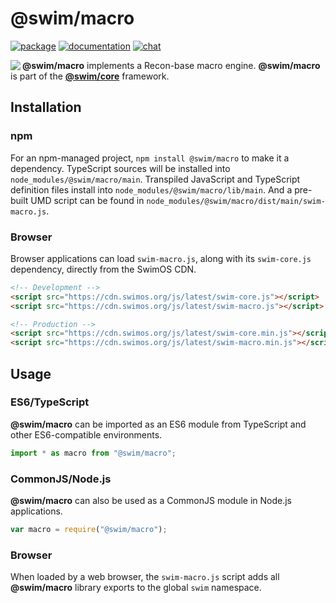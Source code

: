 # @swim/macro

[![package](https://img.shields.io/npm/v/@swim/macro.svg)](https://www.npmjs.com/package/@swim/macro)
[![documentation](https://img.shields.io/badge/doc-TypeDoc-blue.svg)](https://docs.swimos.org/js/latest/modules/_swim_macro.html)
[![chat](https://img.shields.io/badge/chat-Gitter-green.svg)](https://gitter.im/swimos/community)

<a href="https://www.swimos.org"><img src="https://docs.swimos.org/readme/marlin-blue.svg" align="left"></a>

**@swim/macro** implements a Recon-base macro engine.  **@swim/macro** is part
of the [**@swim/core**](https://github.com/swimos/swim/tree/master/swim-system-js/swim-core-js/@swim/core) framework.

## Installation

### npm

For an npm-managed project, `npm install @swim/macro` to
make it a dependency.  TypeScript sources will be installed into
`node_modules/@swim/macro/main`.  Transpiled JavaScript and TypeScript
definition files install into `node_modules/@swim/macro/lib/main`.
And a pre-built UMD script can be found in
`node_modules/@swim/macro/dist/main/swim-macro.js`.

### Browser

Browser applications can load `swim-macro.js`, along with its `swim-core.js`
dependency, directly from the SwimOS CDN.

```html
<!-- Development -->
<script src="https://cdn.swimos.org/js/latest/swim-core.js"></script>
<script src="https://cdn.swimos.org/js/latest/swim-macro.js"></script>

<!-- Production -->
<script src="https://cdn.swimos.org/js/latest/swim-core.min.js"></script>
<script src="https://cdn.swimos.org/js/latest/swim-macro.min.js"></script>
```

## Usage

### ES6/TypeScript

**@swim/macro** can be imported as an ES6 module from TypeScript and other
ES6-compatible environments.

```typescript
import * as macro from "@swim/macro";
```

### CommonJS/Node.js

**@swim/macro** can also be used as a CommonJS module in Node.js applications.

```javascript
var macro = require("@swim/macro");
```

### Browser

When loaded by a web browser, the `swim-macro.js` script adds all
**@swim/macro** library exports to the global `swim` namespace.
